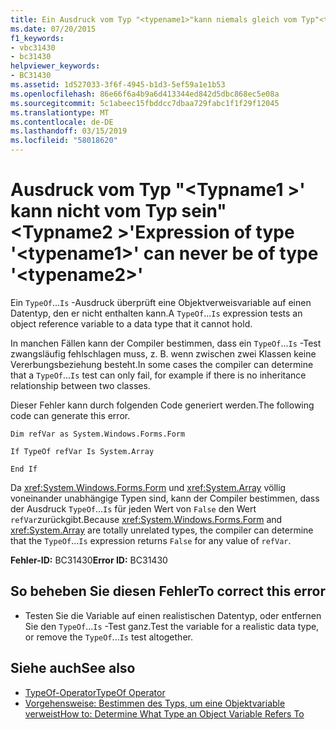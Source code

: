 ```yaml
---
title: Ein Ausdruck vom Typ "<typename1>"kann niemals gleich vom Typ"<typename2>"
ms.date: 07/20/2015
f1_keywords:
- vbc31430
- bc31430
helpviewer_keywords:
- BC31430
ms.assetid: 1d527033-3f6f-4945-b1d3-5ef59a1e1b53
ms.openlocfilehash: 86e66f6a4b9a6d413344ed842d5dbc868ec5e08a
ms.sourcegitcommit: 5c1abeec15fbddcc7dbaa729fabc1f1f29f12045
ms.translationtype: MT
ms.contentlocale: de-DE
ms.lasthandoff: 03/15/2019
ms.locfileid: "58018620"
---
```

# <a name="expression-of-type-typename1-can-never-be-of-type-typename2"></a><span data-ttu-id="f368c-102">Ausdruck vom Typ "\<Typname1 >' kann nicht vom Typ sein"\<Typname2 >'</span><span class="sxs-lookup"><span data-stu-id="f368c-102">Expression of type '\<typename1>' can never be of type '\<typename2>'</span></span>
<span data-ttu-id="f368c-103">Ein `TypeOf`...`Is` -Ausdruck überprüft eine Objektverweisvariable auf einen Datentyp, den er nicht enthalten kann.</span><span class="sxs-lookup"><span data-stu-id="f368c-103">A `TypeOf`...`Is` expression tests an object reference variable to a data type that it cannot hold.</span></span>  
  
 <span data-ttu-id="f368c-104">In manchen Fällen kann der Compiler bestimmen, dass ein `TypeOf`...`Is` -Test zwangsläufig fehlschlagen muss, z. B. wenn zwischen zwei Klassen keine Vererbungsbeziehung besteht.</span><span class="sxs-lookup"><span data-stu-id="f368c-104">In some cases the compiler can determine that a `TypeOf`...`Is` test can only fail, for example if there is no inheritance relationship between two classes.</span></span>  
  
 <span data-ttu-id="f368c-105">Dieser Fehler kann durch folgenden Code generiert werden.</span><span class="sxs-lookup"><span data-stu-id="f368c-105">The following code can generate this error.</span></span>  
  
 `Dim refVar as System.Windows.Forms.Form`  
  
 `If TypeOf refVar Is System.Array`  
  
 `End If`  
  
 <span data-ttu-id="f368c-106">Da <xref:System.Windows.Forms.Form> und <xref:System.Array> völlig voneinander unabhängige Typen sind, kann der Compiler bestimmen, dass der Ausdruck `TypeOf`...`Is` für jeden Wert von `False` den Wert `refVar`zurückgibt.</span><span class="sxs-lookup"><span data-stu-id="f368c-106">Because <xref:System.Windows.Forms.Form> and <xref:System.Array> are totally unrelated types, the compiler can determine that the `TypeOf`...`Is` expression returns `False` for any value of `refVar`.</span></span>  
  
 <span data-ttu-id="f368c-107">**Fehler-ID:** BC31430</span><span class="sxs-lookup"><span data-stu-id="f368c-107">**Error ID:** BC31430</span></span>  
  
## <a name="to-correct-this-error"></a><span data-ttu-id="f368c-108">So beheben Sie diesen Fehler</span><span class="sxs-lookup"><span data-stu-id="f368c-108">To correct this error</span></span>  
  
-   <span data-ttu-id="f368c-109">Testen Sie die Variable auf einen realistischen Datentyp, oder entfernen Sie den `TypeOf`...`Is` -Test ganz.</span><span class="sxs-lookup"><span data-stu-id="f368c-109">Test the variable for a realistic data type, or remove the `TypeOf`...`Is` test altogether.</span></span>  
  
## <a name="see-also"></a><span data-ttu-id="f368c-110">Siehe auch</span><span class="sxs-lookup"><span data-stu-id="f368c-110">See also</span></span>

- [<span data-ttu-id="f368c-111">TypeOf-Operator</span><span class="sxs-lookup"><span data-stu-id="f368c-111">TypeOf Operator</span></span>](../../visual-basic/language-reference/operators/typeof-operator.md)
- [<span data-ttu-id="f368c-112">Vorgehensweise: Bestimmen des Typs, um eine Objektvariable verweist</span><span class="sxs-lookup"><span data-stu-id="f368c-112">How to: Determine What Type an Object Variable Refers To</span></span>](../../visual-basic/programming-guide/language-features/variables/how-to-determine-what-type-an-object-variable-refers-to.md)
